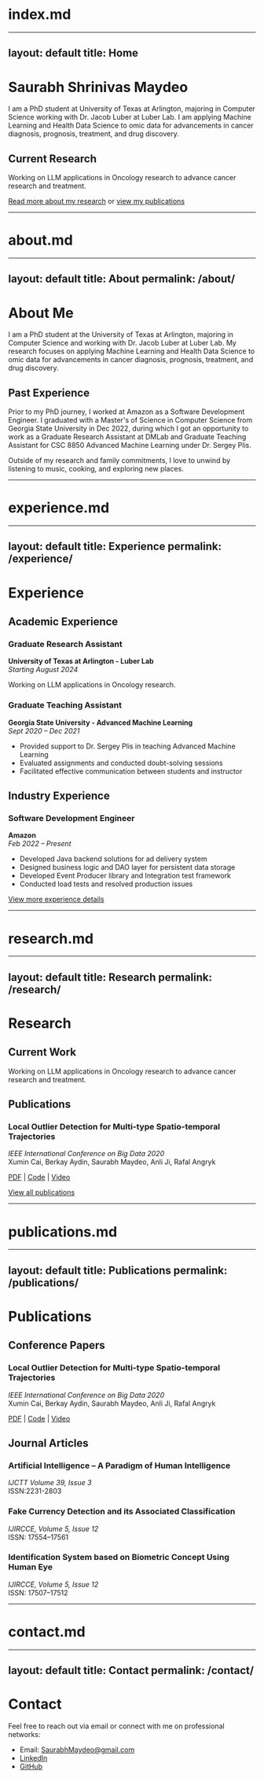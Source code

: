 # index.md
---
layout: default
title: Home
---

# Saurabh Shrinivas Maydeo

I am a PhD student at University of Texas at Arlington, majoring in Computer Science working with Dr. Jacob Luber at Luber Lab. I am applying Machine Learning and Health Data Science to omic data for advancements in cancer diagnosis, prognosis, treatment, and drug discovery.

## Current Research
Working on LLM applications in Oncology research to advance cancer research and treatment.

[Read more about my research](/research) or [view my publications](/publications)

---

# about.md
---
layout: default
title: About
permalink: /about/
---

# About Me

I am a PhD student at the University of Texas at Arlington, majoring in Computer Science and working with Dr. Jacob Luber at Luber Lab. My research focuses on applying Machine Learning and Health Data Science to omic data for advancements in cancer diagnosis, prognosis, treatment, and drug discovery.

## Past Experience

Prior to my PhD journey, I worked at Amazon as a Software Development Engineer. I graduated with a Master's of Science in Computer Science from Georgia State University in Dec 2022, during which I got an opportunity to work as a Graduate Research Assistant at DMLab and Graduate Teaching Assistant for CSC 8850 Advanced Machine Learning under Dr. Sergey Plis.

Outside of my research and family commitments, I love to unwind by listening to music, cooking, and exploring new places.

---

# experience.md
---
layout: default
title: Experience
permalink: /experience/
---

# Experience

## Academic Experience

### Graduate Research Assistant
**University of Texas at Arlington - Luber Lab**  
*Starting August 2024*

Working on LLM applications in Oncology research.

### Graduate Teaching Assistant
**Georgia State University - Advanced Machine Learning**  
*Sept 2020 – Dec 2021*

- Provided support to Dr. Sergey Plis in teaching Advanced Machine Learning
- Evaluated assignments and conducted doubt-solving sessions
- Facilitated effective communication between students and instructor

## Industry Experience

### Software Development Engineer
**Amazon**  
*Feb 2022 – Present*

- Developed Java backend solutions for ad delivery system
- Designed business logic and DAO layer for persistent data storage
- Developed Event Producer library and Integration test framework
- Conducted load tests and resolved production issues

[View more experience details](/experience)

---

# research.md
---
layout: default
title: Research
permalink: /research/
---

# Research

## Current Work
Working on LLM applications in Oncology research to advance cancer research and treatment.

## Publications

### Local Outlier Detection for Multi-type Spatio-temporal Trajectories
*IEEE International Conference on Big Data 2020*  
Xumin Cai, Berkay Aydin, Saurabh Maydeo, Anli Ji, Rafal Angryk

[PDF](#) | [Code](#) | [Video](#)

[View all publications](/publications)

---

# publications.md
---
layout: default
title: Publications
permalink: /publications/
---

# Publications

## Conference Papers

### Local Outlier Detection for Multi-type Spatio-temporal Trajectories
*IEEE International Conference on Big Data 2020*  
Xumin Cai, Berkay Aydin, Saurabh Maydeo, Anli Ji, Rafal Angryk

[PDF](#) | [Code](#) | [Video](#)

## Journal Articles

### Artificial Intelligence – A Paradigm of Human Intelligence
*IJCTT Volume 39, Issue 3*  
ISSN:2231-2803

### Fake Currency Detection and its Associated Classification
*IJIRCCE, Volume 5, Issue 12*  
ISSN: 17554–17561

### Identification System based on Biometric Concept Using Human Eye
*IJIRCCE, Volume 5, Issue 12*  
ISSN: 17507–17512

---

# contact.md
---
layout: default
title: Contact
permalink: /contact/
---

# Contact

Feel free to reach out via email or connect with me on professional networks:

- Email: [SaurabhMaydeo@gmail.com](mailto:SaurabhMaydeo@gmail.com)
- [LinkedIn](#)
- [GitHub](#)